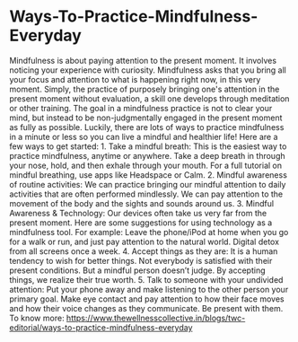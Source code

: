 # Ways-To-Practice-Mindfulness-Everyday
Mindfulness is about paying attention to the present moment. It involves noticing your experience with curiosity. Mindfulness asks that you bring all your focus and attention to what is happening right now, in this very moment. Simply, the practice of purposely bringing one's attention in the present moment without evaluation, a skill one develops through meditation or other training. The goal in a mindfulness practice is not to clear your mind, but instead to be non-judgmentally engaged in the present moment as fully as possible. Luckily, there are lots of ways to practice mindfulness in a minute or less so you can live a mindful and healthier life!  Here are a few ways to get started: 1. Take a mindful breath: This is the easiest way to practice mindfulness, anytime or anywhere. Take a deep breath in through your nose, hold, and then exhale through your mouth. For a full tutorial on mindful breathing, use apps like Headspace or Calm. 2. Mindful awareness of routine activities: We can practice bringing our mindful attention to daily activities that are often performed mindlessly. We can pay attention to the movement of the body and the sights and sounds around us. 3. Mindful Awareness &amp; Technology: Our devices often take us very far from the present moment. Here are some suggestions for using technology as a mindfulness tool. For example: Leave the phone/iPod at home when you go for a walk or run, and just pay attention to the natural world. Digital detox from all screens once a week. 4. Accept things as they are: It is a human tendency to wish for better things. Not everybody is satisfied with their present conditions. But a mindful person doesn’t judge. By accepting things, we realize their true worth. 5. Talk to someone with your undivided attention: Put your phone away and make listening to the other person your primary goal. Make eye contact and pay attention to how their face moves and how their voice changes as they communicate. Be present with them.  To know more: https://www.thewellnesscollective.in/blogs/twc-editorial/ways-to-practice-mindfulness-everyday
